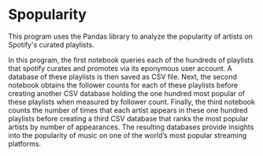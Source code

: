 # Spopularity
This program uses the Pandas library to analyze the popularity of artists on Spotify's curated playlists.

In this program, the first notebook queries each of the hundreds of playlists that spotify curates and promotes via its eponymous user account. A database of these playlists is then saved as CSV file. Next, the second notebook obtains the follower counts for each of these playlists before creating another CSV database holding the one hundred most popular of these playlists when measured by follower count. Finally, the third notebook counts the number of times that each artist appears in these one hundred playlists before creating a third CSV database that ranks the most popular artists by number of appearances. The resulting databases provide insights into the popularity of music on one of the world’s most popular streaming platforms.
